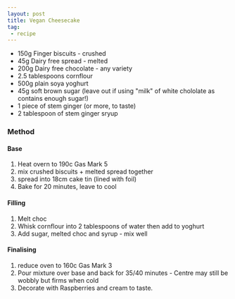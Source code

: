 ```yaml
---
layout: post
title: Vegan Cheesecake
tag:
 - recipe
---
```


* 150g Finger biscuits - crushed
* 45g Dairy free spread - melted
* 200g Dairy free chocolate - any variety
* 2.5 tablespoons cornflour
* 500g plain soya yoghurt
* 45g soft brown sugar (leave out if using "milk" of white chololate as contains enough sugar!)
* 1 piece of stem ginger (or more, to taste)
* 2 tablespoon of stem ginger sryup

### Method

#### Base

1. Heat overn to 190c Gas Mark 5
2. mix crushed biscuits + melted spread together
3. spread into 18cm cake tin (lined with foil)
4. Bake for 20 minutes, leave to cool

#### Filling

1. Melt choc
2. Whisk cornflour into 2 tablespoons of water then add to yoghurt
3. Add sugar, melted choc and syrup - mix well

#### Finalising

1. reduce oven to 160c Gas Mark 3
2. Pour mixture over base and back for 35/40 minutes - Centre may still be wobbly but firms when cold
3. Decorate with Raspberries and cream to taste.
